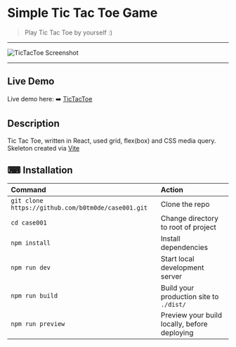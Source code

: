 # Simple Tic Tac Toe Game

> Play Tic Tac Toe by yourself :)

---

![TicTacToe Screenshot](https://user-images.githubusercontent.com/6636688/186130382-c10db88f-3f3c-4f8c-be92-71d39f62ce97.jpg)

---

## Live Demo

Live demo here: :arrow_right: [TicTacToe](https://react-simple-tictactoe.netlify.app/)

## Description

Tic Tac Toe, written in React, used grid, flex(box) and CSS media query. Skeleton created via [Vite](https://vitejs.dev/)

## ⌨ Installation

| Command                                            | Action                                       |
| :------------------------------------------------- | :------------------------------------------- |
| `git clone https://github.com/b0tm0de/case001.git` | Clone the repo                               |
| `cd case001`                                       | Change directory to root of project          |
| `npm install`                                      | Install dependencies                         |
| `npm run dev`                                      | Start local development server               |
| `npm run build`                                    | Build your production site to `./dist/`      |
| `npm run preview`                                  | Preview your build locally, before deploying |
